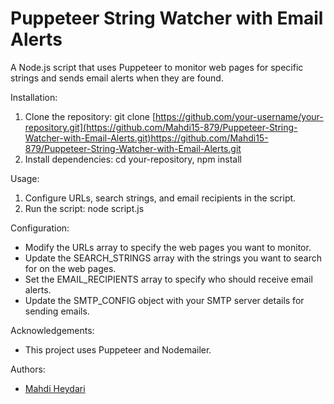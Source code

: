 # Puppeteer String Watcher with Email Alerts
A Node.js script that uses Puppeteer to monitor web pages for specific strings and sends email alerts when they are found.

Installation:
1. Clone the repository:
git clone [https://github.com/your-username/your-repository.git](https://github.com/Mahdi15-879/Puppeteer-String-Watcher-with-Email-Alerts.git)https://github.com/Mahdi15-879/Puppeteer-String-Watcher-with-Email-Alerts.git
2. Install dependencies:
cd your-repository, 
npm install

Usage:
1. Configure URLs, search strings, and email recipients in the script.
2. Run the script: node script.js
 
Configuration:
- Modify the URLs array to specify the web pages you want to monitor.
- Update the SEARCH_STRINGS array with the strings you want to search for on the web pages.
- Set the EMAIL_RECIPIENTS array to specify who should receive email alerts.
- Update the SMTP_CONFIG object with your SMTP server details for sending emails.

Acknowledgements:
- This project uses Puppeteer and Nodemailer.

Authors:
- [Mahdi Heydari]([https://github.com/your-username](https://github.com/Mahdi15-879)https://github.com/Mahdi15-879)
